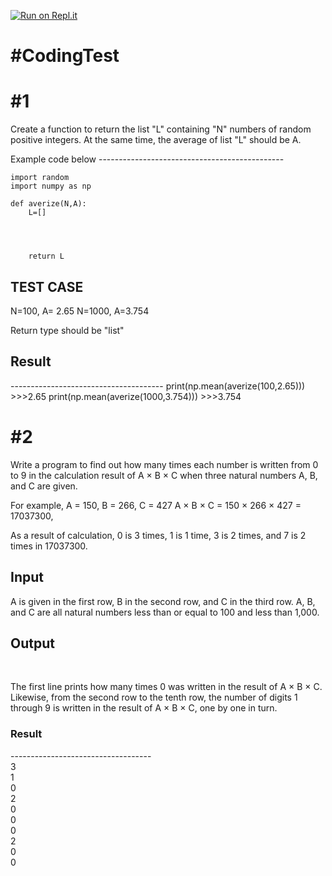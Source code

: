 [![Run on Repl.it](https://repl.it/badge/github/youpeterabb1t/codingtest)](https://repl.it/github/youpeterabb1t/codingtest)

<H1>#CodingTest</H1>

<H1>#1</H1>
<p>Create a function to return the list "L" containing "N" numbers of random positive integers. 
At the same time, the average of list "L" should be A.
</p>
Example code below
----------------------------------------------
<br>
		
	import random
	import numpy as np

	def averize(N,A):
		L=[]




		return L
<H2>TEST CASE</h2>
<P>
N=100, A= 2.65
N=1000, A=3.754

Return type should be "list"
</P>
<h2>Result</h2>
--------------------------------------
	print(np.mean(averize(100,2.65)))
>>>2.65
	print(np.mean(averize(1000,3.754)))
>>>3.754


<H1>#2</H1>
<p>
Write a program to find out how many times each number is written from 0 to 9 in the calculation result of A × B × C 
when three natural numbers A, B, and C are given.

For example, A = 150, B = 266, C = 427
A × B × C = 150 × 266 × 427 = 17037300,

As a result of calculation, 0 is 3 times, 1 is 1 time, 3 is 2 times, and 7 is 2 times in 17037300.
</p>
<H2>Input</H2>
A is given in the first row, B in the second row, and C in the third row. A, B, and C are all natural numbers less than or equal to 100 and less than 1,000.

<H2>Output</H2></br>
<p>
The first line prints how many times 0 was written in the result of A × B × C. Likewise, from the second row to the tenth row, the number of digits 1 through 9 is written in the result of A × B × C, one by one in turn.</p>
<H3>Result</H3>
-----------------------------------</br>
3</br>
1</br>
0</br>
2</br>
0</br>
0</br>
0</br>
2</br>
0</br>
0</br>
